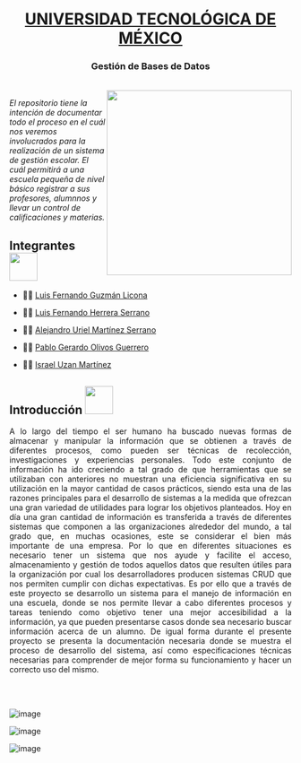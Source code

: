 <h1 align="center"> <a href="https://www.unitec.mx">UNIVERSIDAD TECNOLÓGICA DE MÉXICO</h1> </a>
 <h3 align="center"> Gestión de Bases de Datos </h3></a>
 <br>
<img align='right' src="https://hlassets.paessler.com/common/files/illustration/database-monitoring.png" width="330">
<p><em>El repositorio tiene la intención de documentar todo el proceso en el cuál nos veremos involucrados para la realización de un sistema de gestión escolar. El cuál permitirá a una escuela pequeña de nivel básico registrar a sus profesores, alumnnos y llevar un control de calificaciones y materias.</p></em>

<h2> Integrantes <img src="https://media.giphy.com/media/WUlplcMpOCEmTGBtBW/giphy.gif" width="50"></h2>

- <p align="left">🧑‍💻 <a href="https://github.com/Fernand0Guzman">Luis Fernando Guzmán Licona</p> </a>
- <p align="left">🧑‍💻 <a href="https://www.github.com/ferhs343">Luis Fernando Herrera Serrano</p> </a>
- <p align="left">🧑‍💻 <a href="https://www.github.com/">Alejandro Uriel Martínez Serrano</p> </a>
- <p align="left">🧑‍💻 <a href="https://www.github.com/pabloolivos">Pablo Gerardo Olivos Guerrero</p> </a>
- <p align="left">🧑‍💻 <a href="https://www.github.com/israelu">Israel Uzan Martínez</p> </a>


<h2> Introducción <img src="https://media.giphy.com/media/LmHizjn9igwwa19cIC/giphy.gif" width="50"></h2>
<p align="justify"> A lo largo del tiempo el ser humano ha buscado nuevas formas de almacenar y manipular la información que se obtienen a través de diferentes procesos, como pueden ser técnicas de recolección, investigaciones y experiencias personales. Todo este conjunto de información ha ido creciendo a tal grado de que herramientas que se utilizaban con anteriores no muestran una eficiencia significativa en su utilización en la mayor cantidad de casos prácticos, siendo esta una de las razones principales para el desarrollo de sistemas a la medida que ofrezcan una gran variedad de utilidades para lograr los objetivos planteados.
Hoy en día una gran cantidad de información es transferida a través de diferentes sistemas que componen a las organizaciones alrededor del mundo, a tal grado que, en muchas ocasiones, este se considerar el bien más importante de una empresa. 
Por lo que en diferentes situaciones es necesario tener un sistema que nos ayude y facilite el acceso, almacenamiento y gestión de todos aquellos datos que resulten útiles para la organización por cual los desarrolladores producen sistemas CRUD que nos permiten cumplir con dichas expectativas. 
Es por ello que a través de este proyecto se desarrollo un sistema para el manejo de información en una escuela, donde se nos permite llevar a cabo diferentes procesos y tareas teniendo como objetivo tener una mejor accesibilidad a la información, ya que pueden presentarse casos donde sea necesario buscar información acerca de un alumno. 
De igual forma durante el presente proyecto se presenta la documentación necesaria donde se muestra el proceso de desarrollo del sistema, así como especificaciones técnicas necesarias para comprender de mejor forma su funcionamiento y hacer un correcto uso del mismo.</p>
<br>
<br>


![image](https://user-images.githubusercontent.com/114788305/203656327-01d3af5f-3127-4e05-8add-623007bf149f.png)

![image](https://user-images.githubusercontent.com/114788305/203656365-0ee23bd8-69b4-4b93-a194-6bf09299a88e.png)

![image](https://user-images.githubusercontent.com/114788305/206248919-8754775b-3f24-47c5-a28a-ff4b2d78a642.png)

